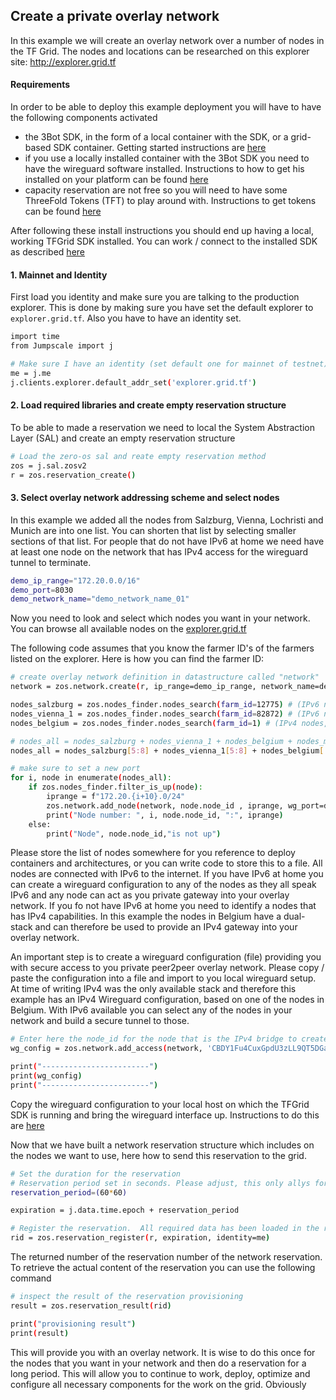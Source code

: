 ## Create a private overlay network

In this example we will create an overlay network over a number of nodes in the TF Grid.  The nodes and locations can be researched on this explorer site:  http://explorer.grid.tf

#### Requirements

In order to be able to deploy this example deployment you will have to have the following components activated
- the 3Bot SDK, in the form of a local container with the SDK, or a grid-based SDK container.  Getting started instructions are [here](https://github.com/threefoldfoundation/info_projectX/tree/development/doc/jumpscale_SDK) 
- if you use a locally installed container with the 3Bot SDK you need to have the wireguard software installed.  Instructions to how to get his installed on your platform can be found [here](https://www.wireguard.com/install/)
- capacity reservation are not free so you will need to have some ThreeFold Tokens (TFT) to play around with.  Instructions to get tokens can be found [here](https://github.com/threefoldfoundation/info_projectX/blob/development/doc/jumpscale_SDK_information/payment/FreeTFT_testtoken.md)

After following these install instructions you should end up having a local, working TFGrid SDK installed.  You can work / connect to the installed SDK as described [here](https://github.com/threefoldfoundation/info_projectX/blob/development/doc/jumpscale_SDK/SDK_getting_started.md)

#### 1. Mainnet and Identity
First load you identity and make sure you are talking to the production explorer.  This is done by making sure you have set the default explorer to `explorer.grid.tf`.  Also you have to have an identity set.



```bash
import time
from Jumpscale import j

# Make sure I have an identity (set default one for mainnet of testnet)
me = j.me
j.clients.explorer.default_addr_set('explorer.grid.tf')
```

#### 2. Load required libraries and create empty reservation structure

To be able to made a reservation we need to local the System Abstraction Layer (SAL) and create an empty reservation structure


```bash
# Load the zero-os sal and reate empty reservation method
zos = j.sal.zosv2
r = zos.reservation_create()
```

#### 3. Select overlay network addressing scheme and select nodes

In this example we added all the nodes from Salzburg, Vienna, Lochristi and Munich are into one list.  You can shorten that list by selecting smaller sections of that list. For people that do not have IPv6 at home we need have at least one node on the network that has IPv4 access for the wireguard tunnel to terminate.  


```bash
demo_ip_range="172.20.0.0/16"
demo_port=8030
demo_network_name="demo_network_name_01"
```

Now you need to look and select which nodes you want in your network.  You can browse all available nodes on the [explorer.grid.tf](https://explorer.grid.tf/)

The following code assumes that you know the farmer ID's of the farmers listed on the explorer.  Here is how you can find the farmer ID:





```bash
# create overlay network definition in datastructure called "network"
network = zos.network.create(r, ip_range=demo_ip_range, network_name=demo_network_name)

nodes_salzburg = zos.nodes_finder.nodes_search(farm_id=12775) # (IPv6 nodes)
nodes_vienna_1 = zos.nodes_finder.nodes_search(farm_id=82872) # (IPv6 nodes)
nodes_belgium = zos.nodes_finder.nodes_search(farm_id=1) # (IPv4 nodes, to be used as ingress/egress point.  These are not webgatewaysm, just nodes connected to the internet with IPv4 addresses)

# nodes_all = nodes_salzburg + nodes_vienna_1 + nodes_belgium + nodes_munich
nodes_all = nodes_salzburg[5:8] + nodes_vienna_1[5:8] + nodes_belgium[:2]

# make sure to set a new port
for i, node in enumerate(nodes_all):
    if zos.nodes_finder.filter_is_up(node):
        iprange = f"172.20.{i+10}.0/24"
        zos.network.add_node(network, node.node_id , iprange, wg_port=demo_port)
        print("Node number: ", i, node.node_id, ":", iprange)
    else:
        print("Node", node.node_id,"is not up")
```

Please store the list of nodes somewhere for you reference to deploy containers and architectures, or you can write code to store this to a file.  All nodes are connected with IPv6 to the internet.  If you have IPv6 at home you can create a wireguard configuration to any of the nodes as they all speak IPv6 and any node can act as you private gateway into your overlay network.  If you fo not have IPv6 at home you need to identify a nodes that has IPv4 capabilities.  In this example the nodes in Belgium have a dual-stack and can therefore be used to provide an IPv4 gateway into your overlay network.

An important step is to create a wireguard configuration (file) providing you with secure access to you private peer2peer overlay network.  Please copy / paste the  configuration into a file and import to you local wireguard setup.  At time of writing IPv4 was the only available stack and therefore this example has an IPv4 Wireguard configuration, based on one of the nodes in Belgium.  With IPv6 available you can select any of the nodes in your network and build a secure tunnel to those. 


```bash
# Enter here the node_id for the node that is the IPv4 bridge to create the wireguard config.
wg_config = zos.network.add_access(network, 'CBDY1Fu4CuxGpdU3zLL9QT5DGaRkxjpuJmzV6V5CBWg4', '172.20.100.0/24', ipv4=True)

print("------------------------")
print(wg_config)
print("------------------------")
```

Copy the wireguard configuration to your local host on which the TFGrid SDK is running and bring the wireguard interface up.  Instructions to do this are [here](https://www.wireguard.com/quickstart/)

Now that we have built a network reservation structure which includes on the nodes we want to use, here how to send this reservation to the grid.



```bash
# Set the duration for the reservation
# Reservation period set in seconds. Please adjust, this only allys for the network to exists for 60 minutes.
reservation_period=(60*60)

expiration = j.data.time.epoch + reservation_period

# Register the reservation.  All required data has been loaded in the reservation structrure: e
rid = zos.reservation_register(r, expiration, identity=me)
```

The returned number of the reservation number of the network reservation.  To retrieve the actual content of the reservation you can use the following command


```bash
# inspect the result of the reservation provisioning
result = zos.reservation_result(rid)

print("provisioning result")
print(result)
```

This will provide you with an overlay network.  It is wise to do this once for the nodes that you want in your network and then do a reservation for a long period.  This will allow you to continue to work, deploy, optimize and configure all necessary components for the work on the grid.  Obviously
